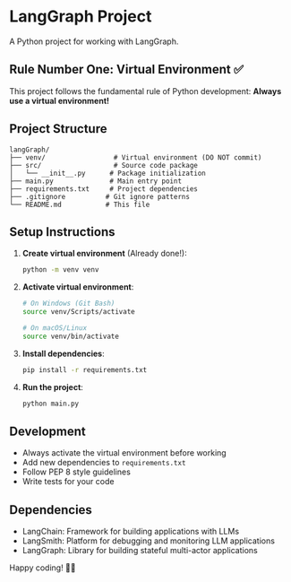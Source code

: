 # LangGraph Project

A Python project for working with LangGraph.

## Rule Number One: Virtual Environment ✅

This project follows the fundamental rule of Python development: **Always use a virtual environment!**

## Project Structure

```
langGraph/
├── venv/                 # Virtual environment (DO NOT commit)
├── src/                  # Source code package
│   └── __init__.py      # Package initialization
├── main.py              # Main entry point
├── requirements.txt     # Project dependencies
├── .gitignore          # Git ignore patterns
└── README.md           # This file
```

## Setup Instructions

1. **Create virtual environment** (Already done!):

   ```bash
   python -m venv venv
   ```

2. **Activate virtual environment**:

   ```bash
   # On Windows (Git Bash)
   source venv/Scripts/activate

   # On macOS/Linux
   source venv/bin/activate
   ```

3. **Install dependencies**:

   ```bash
   pip install -r requirements.txt
   ```

4. **Run the project**:
   ```bash
   python main.py
   ```

## Development

- Always activate the virtual environment before working
- Add new dependencies to `requirements.txt`
- Follow PEP 8 style guidelines
- Write tests for your code

## Dependencies

- LangChain: Framework for building applications with LLMs
- LangSmith: Platform for debugging and monitoring LLM applications
- LangGraph: Library for building stateful multi-actor applications

Happy coding! 🐍✨
